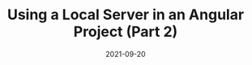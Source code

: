 ---
title: "Using a Local Server in an Angular Project (Part 2)"
description: "Part 2 of a series where we create a basic local server of dummy data and feed it to our Angular application."
date: 2021-09-20
tags:
  - Angular
  - Javascript
---